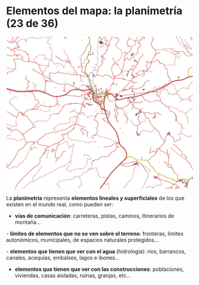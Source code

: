 # Elementos del mapa: la planimetría (23 de 36)

![Planimetría](img/Planimetria.jpg)

La **planimetría** representa **elementos lineales y superficiales** de los que existen en el mundo real, como pueden ser:

- **vías de comunicación**: carreteras, pistas, caminos, itinerarios de montaña...

\- **límites de elementos que no se ven sobre el terreno**: fronteras, límites autonómicos, municipales, de espacios naturales protegidos...

\- **elementos que tienen que ver con el agua** (hidrología): ríos, barrancos, canales, acequias, embalses, lagos e ibones...

- **elementos que tienen que ver con las construcciones**: poblaciones, viviendas, casas aisladas, ruinas, granjas, etc...
